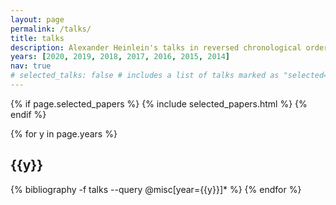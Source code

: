 ```yaml
---
layout: page
permalink: /talks/
title: talks
description: Alexander Heinlein's talks in reversed chronological order.
years: [2020, 2019, 2018, 2017, 2016, 2015, 2014]
nav: true
# selected_talks: false # includes a list of talks marked as "selected={true}"
---
```


<div class="publications">

{% if page.selected_papers %}
  {% include selected_papers.html %}
{% endif %}

{% for y in page.years %}
  <h2 class="year">{{y}}</h2>
  {% bibliography -f talks --query @misc[year={{y}}]* %}
{% endfor %}

</div>
